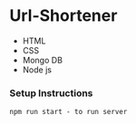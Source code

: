 # Url-Shortener

- HTML
- CSS
- Mongo DB
- Node js

### Setup Instructions

`npm run start - to run server`
